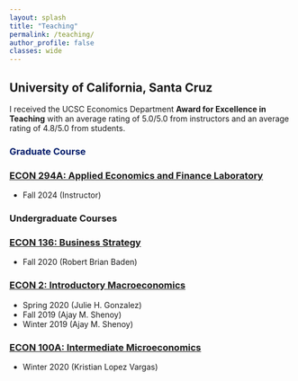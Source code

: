 ```yaml
---
layout: splash
title: "Teaching"
permalink: /teaching/
author_profile: false
classes: wide
---
```


<h2> University of California, Santa Cruz </h2>

I received the UCSC Economics Department **Award for Excellence in Teaching** with an average rating of 5.0/5.0 from instructors and an average rating of 4.8/5.0 from students.

<h3 style="color:rgb(0, 28, 107);"> Graduate Course </h3>

### <u>ECON 294A: Applied Economics and Finance Laboratory</u>
- Fall 2024 (Instructor)

<h3> Undergraduate Courses </h3>

### <u>ECON 136: Business Strategy</u>
- Fall 2020 (Robert Brian Baden)

### <u>ECON 2: Introductory Macroeconomics</u>
- Spring 2020 (Julie H. Gonzalez)
- Fall 2019 (Ajay M. Shenoy)
- Winter 2019 (Ajay M. Shenoy)

### <u>ECON 100A: Intermediate Microeconomics</u>
- Winter 2020 (Kristian Lopez Vargas)